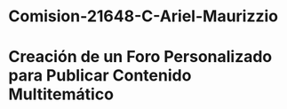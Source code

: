 # Comision-21648-C-Ariel-Maurizzio

# Creación de un Foro Personalizado para Publicar Contenido Multitemático